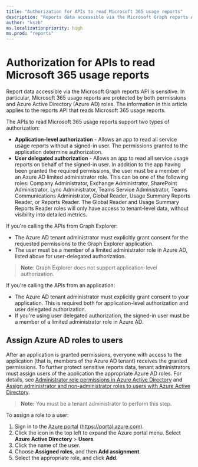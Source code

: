 ```yaml
---
title: "Authorization for APIs to read Microsoft 365 usage reports"
description: "Reports data accessible via the Microsoft Graph reports API is sensitive and protected by both permissions and Azure Active Directory (Azure AD) roles."
author: "kszb"
ms.localizationpriority: high
ms.prod: "reports"
---
```


# Authorization for APIs to read Microsoft 365 usage reports

Report data accessible via the Microsoft Graph reports API is sensitive. In particular, Microsoft 365 usage reports are protected by both permissions and Azure Active Directory (Azure AD) roles. The information in this article applies to the reports API that reads Microsoft 365 usage reports.

The APIs to read Microsoft 365 usage reports support two types of authorization:

- **Application-level authorization** - Allows an app to read all service usage reports without a signed-in user. The permissions granted to the application determine authorization.
- **User delegated authorization** - Allows an app to read all service usage reports on behalf of the signed-in user. In addition to the app having been granted the required permissions, the user must be a member of an Azure AD limited administrator role. This can be one of the following roles: Company Administrator, Exchange Administrator, SharePoint Administrator, Lync Administrator, Teams Service Administrator, Teams Communications Administrator, Global Reader, Usage Summary Reports Reader, or Reports Reader. The Global Reader and Usage Summary Reports Reader roles will only have access to tenant-level data, without visibility into detailed metrics.

If you're calling the APIs from Graph Explorer:

- The Azure AD tenant administrator must explicitly grant consent for the requested permissions to the Graph Explorer application.
- The user must be a member of a limited administrator role in Azure AD, listed above for user-delegated authorization.

>**Note**: Graph Explorer does not support application-level authorization.

If you're calling the APIs from an application:

- The Azure AD tenant administrator must explicitly grant consent to your application. This is required both for application-level authorization and user delegated authorization.
- If you're using user delegated authorization, the signed-in user must be a member of a limited administrator role in Azure AD.

## Assign Azure AD roles to users

After an application is granted permissions, everyone with access to the application (that is, members of the Azure AD tenant) receives the granted permissions. To further protect sensitive reports data, tenant administrators must assign users of the application the appropriate Azure AD roles. For details, see [Administrator role permissions in Azure Active Directory](/azure/active-directory/active-directory-assign-admin-roles-azure-portal) and [Assign administrator and non-administrator roles to users with Azure Active Directory](/azure/active-directory/active-directory-users-assign-role-azure-portal).

>**Note:** You must be a tenant administrator to perform this step.

To assign a role to a user:

1. Sign in to the [Azure portal](https://portal.azure.com) (https://portal.azure.com).
2. Click the icon in the top left to expand the Azure portal menu. Select **Azure Active Directory** > **Users**.
3. Click the name of the user.
4. Choose **Assigned roles**, and then **Add assignment**.
5. Select the appropriate role, and click **Add**.
